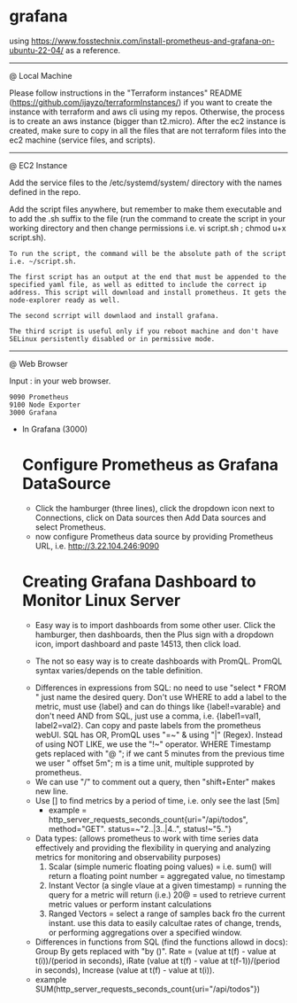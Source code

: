 # grafana

using https://www.fosstechnix.com/install-prometheus-and-grafana-on-ubuntu-22-04/ as a reference.

---

@ Local Machine

Please follow instructions in the "Terraform instances" README (https://github.com/ijayzo/terraformInstances/) if you want to create the instance with terraform and aws cli using my repos. Otherwise, the process is to create an aws instance (bigger than t2.micro). After the ec2 instance is created, make sure to copy in all the files that are not terraform files into the ec2 machine (service files, and scripts).

---

@ EC2 Instance

Add the service files to the /etc/systemd/system/ directory with the names defined in the repo. 

Add the script files anywhere, but remember to make them executable and to add the .sh suffix to the file (run the command to create the script in your working directory and then change permissions i.e. vi script.sh ; chmod u+x script.sh).

	To run the script, the command will be the absolute path of the script i.e. ~/script.sh.

	The first script has an output at the end that must be appended to the specified yaml file, as well as editted to include the correct ip address. This script will download and install prometheus. It gets the node-explorer ready as well. 

	The second scrript will downlaod and install grafana.
	
	The third script is useful only if you reboot machine and don't have SELinux persistently disabled or in permissive mode. 

---

@ Web Browser

Input <EC2 Public IPv4 address>:<port> in your web browser. 
	
	9090 Prometheus 
	9100 Node Exporter
	3000 Grafana

- In Grafana (3000)
	
	# Configure Prometheus as Grafana DataSource	
	+ Click the hamburger (three lines), click the dropdown icon next to Connections, click on Data sources then Add Data sources and select Prometheus. 
	+ now configure Prometheus data source by providing Prometheus URL, i.e. http://3.22.104.246:9090

	# Creating Grafana Dashboard to Monitor Linux Server
	+ Easy way is to import dashboards from some other user. Click the hamburger, then dashboards, then the Plus sign with a dropdown icon, import dashboard and paste 14513, then click load.

	+ The not so easy way is to create dashboards with PromQL. PromQL syntax varies/depends on the table definition. 
	- Differences in expressions from SQL: no need to use "select * FROM <desired query>" just name the desired query. Don't use WHERE to add a label to the metric, must use {label} and can do things like {label!=varable} and don't need AND from SQL, just use a comma, i.e. {label1=val1, label2=val2}. Can copy and paste labels from the prometheus webUI. SQL has OR, PromQL uses "=~" & using "|" (Regex). Instead of using NOT LIKE, we use the "!~" operator. WHERE Timestamp gets replaced with "@ <unix timestamp>"; if we cant 5 minutes from the previous time we user "<metric> offset 5m"; m is a time unit, multiple supproted by prometheus. 
	- We can use "/" to comment out a query, then "shift+Enter" makes new line.
	- Use [] to find metrics by a period of time, i.e. only see the last [5m] 
        - example = http_server_requests_seconds_count{uri="/api/todos", method="GET". status=~"2..|3..|4..", status!~"5.."}
	- Data types: (allows prometheus to work with time series data effectively and providing the flexibility in querying and analyzing metrics for monitoring and observability purposes)
		1. Scalar (simple numeric floating poing values) = i.e. sum(<metric>) will return a floating point number = aggregated value, no timestamp
		2. Instant Vector (a single vlaue at a given timestamp) = running the query for a metric will return (i.e.) 20@<unix timestamp> = used to retrieve current metric values or perform instant calculations 
		3. Ranged Vectors = select a range of samples back fro the current instant. use this data to easily calcultae rates of change, trends, or performing aggregations over a specified window.  
	- Differences in functions from SQL (find the functions allowd in docs): Group By gets replaced with "by (<group by particular label>)". Rate = (value at t(f) - value at t(i))/(period in seconds), iRate (value at t(f) - value at t(f-1))/(period in seconds), Increase (value at t(f) - value at t(i)). 
	- example SUM(http_server_requests_seconds_count{uri="/api/todos"})
		
		
	

	


